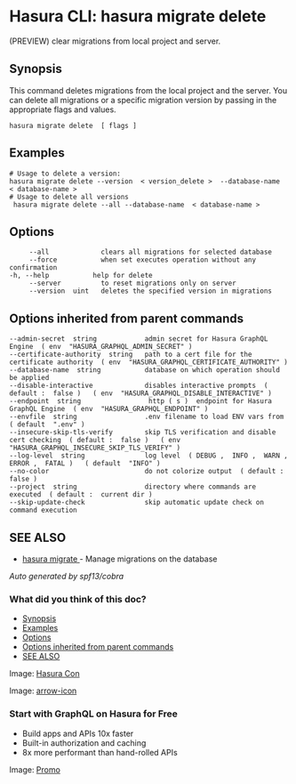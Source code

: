 # Hasura CLI: hasura migrate delete

(PREVIEW) clear migrations from local project and server.

## Synopsis​

This command deletes migrations from the local project and the server. You can delete all migrations or a specific migration version by passing in the appropriate flags and values.

`hasura migrate delete  [ flags ]`

## Examples​

```
# Usage to delete a version:
hasura migrate delete --version  < version_delete >  --database-name  < database-name >
# Usage to delete all versions
 hasura migrate delete --all --database-name  < database-name >
```

## Options​

```
     --all             clears all migrations for selected database
     --force           when set executes operation without any confirmation
-h, --help           help for delete
     --server          to reset migrations only on server
     --version  uint   deletes the specified version in migrations
```

## Options inherited from parent commands​

```
--admin-secret  string            admin secret for Hasura GraphQL Engine  ( env  "HASURA_GRAPHQL_ADMIN_SECRET" )
--certificate-authority  string   path to a cert file for the certificate authority  ( env  "HASURA_GRAPHQL_CERTIFICATE_AUTHORITY" )
--database-name  string           database on which operation should be applied
--disable-interactive             disables interactive prompts  ( default :  false )   ( env  "HASURA_GRAPHQL_DISABLE_INTERACTIVE" )
--endpoint  string                 http ( s )  endpoint for Hasura GraphQL Engine  ( env  "HASURA_GRAPHQL_ENDPOINT" )
--envfile  string                 .env filename to load ENV vars from  ( default  ".env" )
--insecure-skip-tls-verify        skip TLS verification and disable cert checking  ( default :  false )   ( env  "HASURA_GRAPHQL_INSECURE_SKIP_TLS_VERIFY" )
--log-level  string               log level  ( DEBUG ,  INFO ,  WARN ,  ERROR ,  FATAL )   ( default  "INFO" )
--no-color                        do not colorize output  ( default :  false )
--project  string                 directory where commands are executed  ( default :  current dir )
--skip-update-check               skip automatic update check on command execution
```

## SEE ALSO​

- [ hasura migrate ](https://hasura.io/docs/latest/hasura-cli/commands/hasura_migrate/)- Manage migrations on the database


 *Auto generated by spf13/cobra* 

### What did you think of this doc?

- [ Synopsis ](https://hasura.io/docs/latest/hasura-cli/commands/hasura_migrate_delete/#synopsis)
- [ Examples ](https://hasura.io/docs/latest/hasura-cli/commands/hasura_migrate_delete/#examples)
- [ Options ](https://hasura.io/docs/latest/hasura-cli/commands/hasura_migrate_delete/#options)
- [ Options inherited from parent commands ](https://hasura.io/docs/latest/hasura-cli/commands/hasura_migrate_delete/#options-inherited-from-parent-commands)
- [ SEE ALSO ](https://hasura.io/docs/latest/hasura-cli/commands/hasura_migrate_delete/#see-also)


Image: [ Hasura Con ](https://res.cloudinary.com/dh8fp23nd/image/upload/v1686154570/hasura-con-2023/has-con-light-date_r2a2ud.png)

Image: [ arrow-icon ](https://res.cloudinary.com/dh8fp23nd/image/upload/v1683723549/main-web/chevron-right_ldbi7d.png)

### Start with GraphQL on Hasura for Free

- Build apps and APIs 10x faster
- Built-in authorization and caching
- 8x more performant than hand-rolled APIs


Image: [ Promo ](https://hasura.io/docs/assets/images/hasura-free-ff60e409244e0ea12b5a3045d1a9096b.png)
